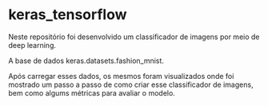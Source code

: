 # keras_tensorflow

Neste repositório foi desenvolvido um classificador de imagens por meio de deep learning.

A base de dados keras.datasets.fashion_mnist.

Após carregar esses dados, os mesmos foram visualizados onde foi mostrado um passo a passo de como criar esse classificador de imagens, bem como algums métricas para avaliar o modelo.
